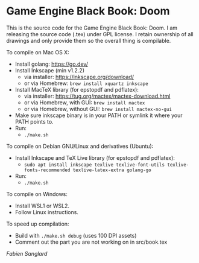 # Game Engine Black Book: Doom

This is the source code for the Game Engine Black Book: Doom.
I am releasing the source code (.tex) under GPL license. I
retain ownership of all drawings and only provide them so the
overall thing is compilable.

To compile on Mac OS X:
 - Install golang: https://go.dev/
 - Install Inkscape (min  v1.2.2)
    - via installer: https://inkscape.org/download/
    - or via Homebrew: `brew install xquartz inkscape`
 - Install MacTeX library (for epstopdf and pdflatex):
    - via installer: https://tug.org/mactex/mactex-download.html
    - or via Homebrew, with GUI:    `brew install mactex`
    - or via Homebrew, without GUI: `brew install mactex-no-gui`
 - Make sure inkscape binary is in your PATH or symlink it where your PATH points to.  
 - Run:
    - `./make.sh`

To compile on Debian GNU/Linux and derivatives (Ubuntu):
 - Install Inkscape and TeX Live library (for epstopdf and pdflatex):
    - `sudo apt install inkscape texlive texlive-font-utils texlive-fonts-recommended texlive-latex-extra golang-go`
 - Run:
    - `./make.sh`

To compile on Windows:
 - Install WSL1 or WSL2.
 - Follow Linux instructions. 

To speed up compilation:
 - Build with `./make.sh debug` (uses 100 DPI assets)
 - Comment out the part you are not working on in src/book.tex

_Fabien Sanglard_
